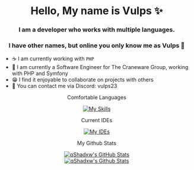 <h1 align="center">Hello, My name is Vulps ✨</h1>
<h3 align="center">I am a developer who works with multiple languages.</h3>
<h3 align="center">I have other names, but online you only know me as Vulps 🦊</h3>

- ☕ I am currently working with `PHP`
- 📖 I am currently a Software Engineer for The Craneware Group, working with PHP and Symfony
- 😁 I find it enjoyable to collaborate on projects with others
- 📧 You can contact me via Discord: vulps23

<div align="center">Comfortable Languages</div>
<div align="center">
    
[![My Skills](https://skillicons.dev/icons?i=php,java,swift,ts,html,css,js)](https://www.github.com/Vulps22)

</div>

<div align="center">Current IDEs</div>
<div align="center">

[![My IDEs](https://skillicons.dev/icons?i=vscode,idea)](https://www.github.com/Vulps22)

</div>

<div align="center">My Github Stats</div>
<div align="center">

[![qShadxw's GitHub Stats](https://github-readme-stats.vercel.app/api?username=Vulps22&theme=dark)](https://github.com/Vulps22)<br>
[![qShadxw's Github Stats](https://github-readme-stats.vercel.app/api/top-langs/?username=Vulps22&theme=dark)](https://github.com/Vulps22)

</div>
